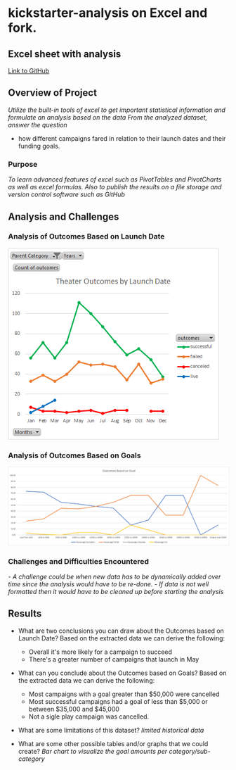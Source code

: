 # kickstarter-analysis on Excel and fork.

## Excel sheet with analysis
[Link to GitHub](https://github.com/IrvingHdez/kickstarter-analysis/blob/main/Kickstarter_Challenge.xlsx)

## Overview of Project
*Utilize the built-in tools of excel to get important statistical information and formulate an analysis based on the data*
*From the analyzed dataset, answer the question*
- how different campaigns fared in relation to their launch dates and their funding goals.

### Purpose
*To learn advanced features of excel such as PivotTables and PivotCharts as well as excel formulas.
Also to publish the results on a file storage and version control software such as GitHub*

## Analysis and Challenges

### Analysis of Outcomes Based on Launch Date
![Theater Outcomes vs Launch Date](https://github.com/IrvingHdez/kickstarter-analysis/blob/main/resources/Theater_Outcomes_vs_Launch.png)

### Analysis of Outcomes Based on Goals
![Plays Outcomes vs Goals](https://github.com/IrvingHdez/kickstarter-analysis/blob/main/resources/Outcomes_vs_Goals.png)

### Challenges and Difficulties Encountered
*- A challenge could be when new data has to be dynamically added over time since the analysis would have to be re-done.*
*- If data is not well formatted then it would have to be cleaned up before starting the analysis*

## Results

- What are two conclusions you can draw about the Outcomes based on Launch Date?
Based on the extracted data we can derive the following:
  - Overall it's more likely for a campaign to succeed
  - There's a greater number of campaigns that launch in May

- What can you conclude about the Outcomes based on Goals?
Based on the extracted data we can derive the following:
  - Most campaigns with a goal greater than $50,000 were cancelled
  - Most successful campaigns had a goal of less than $5,000 or between $35,000 and $45,000
  - Not a sigle play campaign was cancelled.

- What are some limitations of this dataset?
*limited historical data*

- What are some other possible tables and/or graphs that we could create?
*Bar chart to visualize the goal amounts per category/sub-category* 